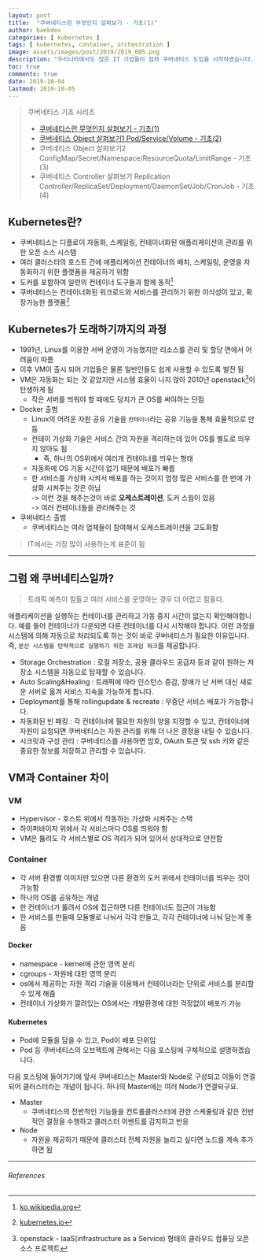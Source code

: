 ```yaml
---
layout: post
title:  "쿠버네티스란 무엇인지 살펴보기 - 기초(1)"
author: baekdev
categories: [ kubernetes ]
tags: [ kubernetes, container, orchestration ]
image: assets/images/post/2019/2019_005.png
description: "우리나라에서도 많은 IT 기업들이 점차 쿠버네티스 도입을 시작하였습니다. 쿠버네티스가 무엇이고 왜 도래하게 되었는지 살펴보도록 하겠습니다. 쿠버네티스 기초편은 총 4개의 시리즈 구성될 예정입니다."  
toc: true
comments: true  
date: 2019-10-04   
lastmod: 2019-10-05  
---  
```



> 쿠버네티스 기초 시리즈  
> - [쿠버네티스란 무엇인지 살펴보기 - 기초(1)]({{site.url}}{{site.baseurl}}/post/5)  
> - [쿠버네티스 Object 살펴보기1 Pod/Service/Volume - 기초(2)]({{site.url}}{{site.baseurl}}/post/6)    
> - 쿠버네티스 Object 살펴보기2 ConfigMap/Secret/Namespace/ResourceQuota/LimitRange - 기초(3)  
> - 쿠버네티스 Controller 살펴보기 Replication Controller/ReplicaSet/Deployment/DaemonSet/Job/CronJob - 기초(4)  


## Kubernetes란?  

- 쿠버네티스는 디플로이 자동화, 스케일링, 컨테이너화된 애플리케이션의 관리를 위한 오픈 소스 시스템  
- 여러 클러스터의 호스트 간에 애플리케이션 컨테이너의 배치, 스케일링, 운영을 자동화하기 위한 플랫폼을 제공하기 위함  
- 도커를 포함하여 일련의 컨테이너 도구들과 함께 동작[^1]  
- 쿠버네티스는 컨테이너화된 워크로드와 서비스를 관리하기 위한 이식성이 있고, 확장가능한 플랫폼[^2]   

## Kubernetes가 도래하기까지의 과정  
- 1991년, Linux를 이용한 서버 운영이 가능했지만 리소스를 관리 및 할당 면에서 어려움이 따름  
- 이후 VM이 출시 되어 기업들은 물론 일반인들도 쉽게 사용할 수 있도록 발전 됨  
- VM은 자동화는 되는 것 같았지만 시스템 효율이 나지 않아 2010년 openstack[^3]이 탄생하게 됨  
    - 작은 서버를 띄워야 할 때에도 덩치가 큰 OS를 써야하는 단점  
- Docker 출범  
    - Linux의 어려운 자원 공유 기술을 `컨테이너`라는 공유 기능을 통해 효율적으로 만듬  
    - 컨테이 가상화 기술은 서비스 간의 자원을 격리하는데 있어 OS를 별도로 띄우지 않아도 됨  
        - 즉, 하나의 OS위에서 여러개 컨테이너를 띄우는 형태   
    - 자동화에 OS 기동 시간이 없기 때문에 배포가 빠름  
    - 한 서비스를 가상화 시켜서 배포를 하는 것이지 엄청 많은 서비스를 한 번에 가상화 시켜주는 것은 아님  
        -> 이런 것을 해주는것이 바로 **오케스트레이션**, 도커 스웜이 있음  
        -> 여러 컨테이너들을 관리해주는 것  
- 쿠버네티스 출범  
    - 쿠버네티스는 여러 업체들이 참여해서 오케스트레이션을 고도화함  

> IT에서는 가장 많이 사용하는게 표준이 됨  


---  

## 그럼 왜 쿠버네티스일까?  
  
> 트래픽 예측이 힘들고 여러 서비스를 운영하는 경우 더 어렵고 힘들다.  
  
애플리케이션을 실행하는 컨테이너를 관리하고 가동 중지 시간이 없는지 확인해야합니다. 예를 들어 컨테이너가 다운되면 다른 컨테이너를 다시 시작해야 합니다. 이런 과정을 시스템에 의해 자동으로 처리되도록 하는 것이 바로 쿠버네티스가 필요한 이유입니다. 즉, `분산 시스템을 탄력적으로 실행하기 위한 프레임 워크`를 제공합니다.    
   
- Storage Orchestration : 로컬 저장소, 공용 클라우드 공급자 등과 같이 원하는 저장소 시스템을 자동으로 탑재할 수 있습니다.    
- Auto Scaling&Healing : 트래픽에 따라 인스턴스 증감, 장애가 난 서버 대신 새로운 서버로 옮겨 서비스 지속을 가능하게 합니다.    
- Deployment를 통해 rollingupdate & recreate : 무중단 서비스 배포가 가능합니다.  
- 자동화된 빈 패킹 : 각 컨테이너에 필요한 자원의 양을 지정할 수 있고, 컨테이너에 자원이 요청되면 쿠버네티스는 자원 관리를 위해 더 나은 결정을 내릴 수 있습니다.  
- 시크릿과 구성 관리 : 쿠버네티스를 사용하면 암호, OAuth 토큰 및 ssh 키와 같은 중요한 정보를 저장하고 관리할 수 있습니다.  


## VM과 Container 차이  
### VM  
- Hypervisor - 호스트 위에서 작동하는 가상화 시켜주는 스택  
- 하이퍼바이저 위에서 각 서비스마다 OS를 띄워야 함  
- VM은 뚫려도 각 서비스별로 OS 격리가 되어 있어서 상대적으로 안전함  

### Container  
- 각 서버 환경별 이미지만 있으면 다른 환경의 도커 위에서 컨테이너를 띄우는 것이 가능함  
- 하나의 OS를 공유하는 개념  
- 한 컨테이너가 뚫려서 OS에 접근하면 다른 컨테이너도 접근이 가능함  
- 한 서비스를 만들때 모듈별로 나눠서 각각 만들고, 각각 컨테이너에 나눠 담는게 좋음  
  
#### Docker  
- namespace - kernel에 관한 영역 분리  
- cgroups - 자원에 대한 영역 분리  
- os에서 제공하는 자원 격리 기술을 이용해서 컨테이너라는 단위로 서비스를 분리할 수 있게 해줌  
- 컨테이너 가상화가 깔려있는 OS에서는 개발환경에 대한 걱정없이 배포가 가능  

#### Kubernetes   
- Pod에 모듈을 담을 수 있고, Pod이 배포 단위임  
- Pod 등 쿠버네티스의 오브젝트에 관해서는 다음 포스팅에 구체적으로 설명하겠습니다.  

다음 포스팅에 들어가기에 앞서 쿠버네티스는 Master와 Node로 구성되고 이들이 연결되어 클러스터라는 개념이 됩니다. 하나의 Master에는 여러 Node가 연결되구요.    
- Master  
    - 쿠버네티스의 전반적인 기능들을 컨트롤클러스터에 관한 스케줄링과 같은 전반적인 결정을 수행하고 클러스터 이벤트를 감지하고 반응 
- Node    
    - 자원을 제공하기 때문에 클러스터 전체 자원을 늘리고 싶다면 노드를 계속 추가하면 됨    


---  
###### References   

[^1]: [ko.wikipedia.org](https://ko.wikipedia.org/wiki/%EC%BF%A0%EB%B2%84%EB%84%A4%ED%8B%B0%EC%8A%A4)    
[^2]: [kubernetes.io](https://kubernetes.io)    
[^3]: openstack - IaaS(infrastructure as a Service) 형태의 클라우드 컴퓨딩 오픈 소스 프로젝트  
